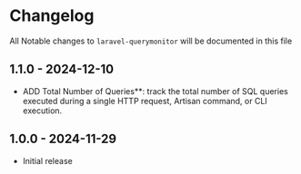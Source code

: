 # Changelog

All Notable changes to `laravel-querymonitor` will be documented in this file


## 1.1.0 - 2024-12-10

- ADD Total Number of Queries**: track the total number of SQL queries executed during a single HTTP request, Artisan command, or CLI execution.

## 1.0.0 - 2024-11-29

- Initial release

